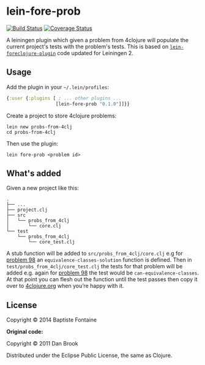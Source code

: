 # lein-fore-prob

[![Build Status](https://travis-ci.org/bfontaine/lein-fore-prob.png?branch=master)](https://travis-ci.org/bfontaine/lein-fore-prob)
[![Coverage Status](https://coveralls.io/repos/bfontaine/lein-fore-prob/badge.png)](https://coveralls.io/r/bfontaine/lein-fore-prob)

A leiningen plugin which given a problem from 4clojure will populate the
current project's tests with the problem's tests. This is based on
[`lein-foreclojure-plugin`][lfp] code updated for Leiningen 2.

[lfp]: https://github.com/broquaint/lein-foreclojure-plugin

## Usage

Add the plugin in your `~/.lein/profiles`:

```clj
{:user {:plugins [ ; ... other plugins ...
                  [lein-fore-prob "0.1.0"]]}}
```

Create a project to store 4clojure problems:

```
lein new probs-from-4clj
cd probs-from-4clj
```

Then use the plugin:

```
lein fore-prob <problem id>
```

## What's added

Given a new project like this:

	.
    ├── ...
    ├── project.clj
    ├── src
    │   └── probs_from_4clj
    │       └── core.clj
    └── test
        └── probs_from_4clj
            └── core_test.clj

A stub function will be added to `src/probs_from_4clj/core.clj` e.g for
[problem 98][98] an `equivalence-classes-solution` function is defined. Then in
`test/probs_from_4clj/core_test.clj` the tests for that problem will be added
e.g. again for [problem 98][98] the test would be `can-equivalence-classes`. At
that point you can flesh out the function until the test passes then copy
it over to [4clojure.org][4clj] when you’re happy with it.

[98]: http://www.4clojure.com/problem/98 "98. Equivalence Classes"
[4clj]: http://www.4clojure.com/

## License

Copyright © 2014 Baptiste Fontaine

**Original code:**

Copyright © 2011 Dan Brook

Distributed under the Eclipse Public License, the same as Clojure.
